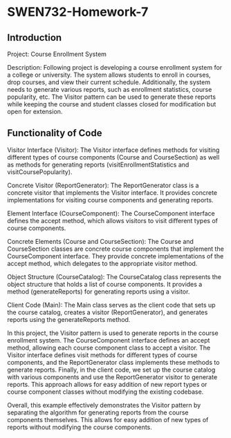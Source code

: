 # SWEN732-Homework-7

## Introduction
Project: Course Enrollment System

Description:
Following project is developing a course enrollment system for a college or university. The system allows students to enroll in courses, drop courses, and view their current schedule. Additionally, the system needs to generate various reports, such as enrollment statistics, course popularity, etc. The Visitor pattern can be used to generate these reports while keeping the course and student classes closed for modification but open for extension.

## Functionality of Code
Visitor Interface (Visitor): The Visitor interface defines methods for visiting different types of course components (Course and CourseSection) as well as methods for generating reports (visitEnrollmentStatistics and visitCoursePopularity).

Concrete Visitor (ReportGenerator): The ReportGenerator class is a concrete visitor that implements the Visitor interface. It provides concrete implementations for visiting course components and generating reports.

Element Interface (CourseComponent): The CourseComponent interface defines the accept method, which allows visitors to visit different types of course components.

Concrete Elements (Course and CourseSection): The Course and CourseSection classes are concrete course components that implement the CourseComponent interface. They provide concrete implementations of the accept method, which delegates to the appropriate visitor method.

Object Structure (CourseCatalog): The CourseCatalog class represents the object structure that holds a list of course components. It provides a method (generateReports) for generating reports using a visitor.

Client Code (Main): The Main class serves as the client code that sets up the course catalog, creates a visitor (ReportGenerator), and generates reports using the generateReports method.

In this project, the Visitor pattern is used to generate reports in the course enrollment system. The CourseComponent interface defines an accept method, allowing each course component class to accept a visitor. The Visitor interface defines visit methods for different types of course components, and the ReportGenerator class implements these methods to generate reports. Finally, in the client code, we set up the course catalog with various components and use the ReportGenerator visitor to generate reports. This approach allows for easy addition of new report types or course component classes without modifying the existing codebase.

Overall, this example effectively demonstrates the Visitor pattern by separating the algorithm for generating reports from the course components themselves. This allows for easy addition of new types of reports without modifying the course components.